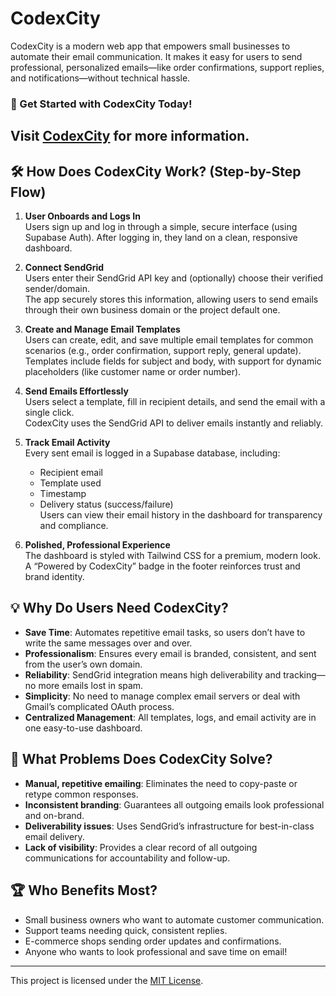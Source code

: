 # CodexCity

CodexCity is a modern web app that empowers small businesses to automate their email communication. It makes it easy for users to send professional, personalized emails—like order confirmations, support replies, and notifications—without technical hassle.

### 🚀 Get Started with CodexCity Today!
Visit [CodexCity](https://codexcity.xpensive.me/) for more information.
--

## 🛠️ How Does CodexCity Work? (Step-by-Step Flow)

1. **User Onboards and Logs In**  
   Users sign up and log in through a simple, secure interface (using Supabase Auth). After logging in, they land on a clean, responsive dashboard.

2. **Connect SendGrid**  
   Users enter their SendGrid API key and (optionally) choose their verified sender/domain.  
   The app securely stores this information, allowing users to send emails through their own business domain or the project default one.

3. **Create and Manage Email Templates**  
   Users can create, edit, and save multiple email templates for common scenarios (e.g., order confirmation, support reply, general update).  
   Templates include fields for subject and body, with support for dynamic placeholders (like customer name or order number).

4. **Send Emails Effortlessly**  
   Users select a template, fill in recipient details, and send the email with a single click.  
   CodexCity uses the SendGrid API to deliver emails instantly and reliably.

5. **Track Email Activity**  
   Every sent email is logged in a Supabase database, including:
   - Recipient email  
   - Template used  
   - Timestamp  
   - Delivery status (success/failure)  
   Users can view their email history in the dashboard for transparency and compliance.

6. **Polished, Professional Experience**  
   The dashboard is styled with Tailwind CSS for a premium, modern look.  
   A “Powered by CodexCity” badge in the footer reinforces trust and brand identity.

## 💡 Why Do Users Need CodexCity?

- **Save Time**: Automates repetitive email tasks, so users don’t have to write the same messages over and over.  
- **Professionalism**: Ensures every email is branded, consistent, and sent from the user’s own domain.  
- **Reliability**: SendGrid integration means high deliverability and tracking—no more emails lost in spam.  
- **Simplicity**: No need to manage complex email servers or deal with Gmail’s complicated OAuth process.  
- **Centralized Management**: All templates, logs, and email activity are in one easy-to-use dashboard.

## 🚀 What Problems Does CodexCity Solve?

- **Manual, repetitive emailing**: Eliminates the need to copy-paste or retype common responses.  
- **Inconsistent branding**: Guarantees all outgoing emails look professional and on-brand.  
- **Deliverability issues**: Uses SendGrid’s infrastructure for best-in-class email delivery.  
- **Lack of visibility**: Provides a clear record of all outgoing communications for accountability and follow-up.

## 🏆 Who Benefits Most?

- Small business owners who want to automate customer communication.  
- Support teams needing quick, consistent replies.  
- E-commerce shops sending order updates and confirmations.  
- Anyone who wants to look professional and save time on email!

---
This project is licensed under the [MIT License](LICENSE).